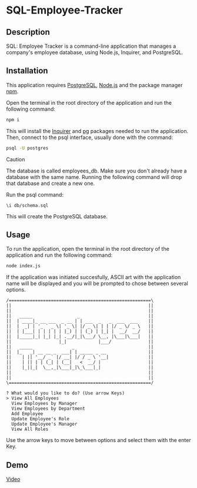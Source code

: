# SQL-Employee-Tracker

## Description

SQL: Employee Tracker is a command-line application that manages a company's employee database, using Node.js, Inquirer, and PostgreSQL.

## Installation

This application requires [PostgreSQL](https://www.postgresql.org), [Node.js](https://nodejs.org/) and the package manager [npm](https://www.npmjs.com/).

Open the terminal in the root directory of the application and run the following command:

```bash
npm i
```
This will install the [Inquirer](https://www.npmjs.com/package/inquirer) and [pg](https://www.npmjs.com/package/pg) packages needed to run the application.
Then, connect to the psql interface, usually done with the command:

```bash
psql -U postgres
```
> [!CAUTION]
> The database is called employees_db. Make sure you don't already have a database with the same name. Running the following command will drop that database and create a new one.

Run the psql command:

```psql
\i db/schema.sql
```
This will create the PostgreSQL database.

## Usage
To run the application, open the terminal in the root directory of the application and run the following command:
```bash
node index.js
```
If the application was initiated succesfully, ASCII art with the application name will be displayed and you will be prompted to chose between several options.
```
/======================================================\
||                                                    ||
||                                                    ||
||   _____                 _                          ||
||  | ____|_ __ ___  _ __ | | ___  _   _  ___  ___    ||
||  |  _| | '_ ` _ \| '_ \| |/ _ \| | | |/ _ \/ _ \   ||
||  | |___| | | | | | |_) | | (_) | |_| |  __/  __/   ||
||  |_____|_| |_| |_| .__/|_|\___/ \__, |\___|\___|   ||
||                  |_|            |___/              ||
||   _____               _                            ||
||  |_   _| __ __ _  ___| | _____ _ __                ||
||    | || '__/ _` |/ __| |/ / _ \ '__|               ||
||    | || | | (_| | (__|   <  __/ |                  ||
||    |_||_|  \__,_|\___|_|\_\___|_|                  ||
||                                                    ||
||                                                    ||
\======================================================/

? What would you like to do? (Use arrow Keys)
> View All Employees
  View Employees by Manager
  View Employees by Department
  Add Employee
  Update Employee's Role
  Update Employee's Manager
  View All Roles
```
Use the arrow keys to move between options and select them with the enter Key.

## Demo
[Video](https://drive.google.com/file/d/1aJOHpuvR3qWE4ILQuX80Pabpo_cwbzVR/view?usp=sharing)